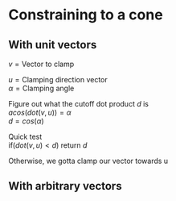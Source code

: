 # Constraining to a cone

## With unit vectors

$v = \text{Vector to clamp}$

$u = \text{Clamping direction vector}$  
$\alpha = \text{Clamping angle}$

Figure out what the cutoff dot product $d$ is  
$acos( dot(v, u)) = \alpha$  
$d = cos(\alpha)$

Quick test  
$\text{if}(dot(v,u) < d) \text{ return } d$

Otherwise, we gotta clamp our vector towards u

<ClientOnly>
  <Demo/>
</ClientOnly>

## With arbitrary vectors

<script setup>
import Demo from './ConstrainToConeDemo.vue'
</script>
